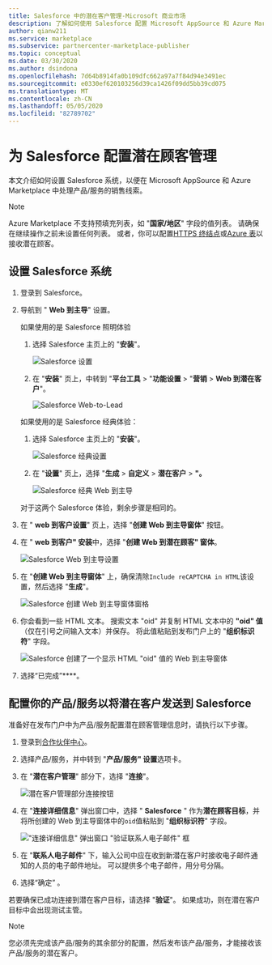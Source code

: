 ```yaml
---
title: Salesforce 中的潜在客户管理-Microsoft 商业市场
description: 了解如何使用 Salesforce 配置 Microsoft AppSource 和 Azure Marketplace 的潜在客户
author: qianw211
ms.service: marketplace
ms.subservice: partnercenter-marketplace-publisher
ms.topic: conceptual
ms.date: 03/30/2020
ms.author: dsindona
ms.openlocfilehash: 7d64b8914fa0b109dfc662a97a7f84d94e3491ec
ms.sourcegitcommit: e0330ef620103256d39ca1426f09dd5bb39cd075
ms.translationtype: MT
ms.contentlocale: zh-CN
ms.lasthandoff: 05/05/2020
ms.locfileid: "82789702"
---
```

# <a name="configure-lead-management-for-salesforce"></a>为 Salesforce 配置潜在顾客管理

本文介绍如何设置 Salesforce 系统，以便在 Microsoft AppSource 和 Azure Marketplace 中处理产品/服务的销售线索。

> [!NOTE]
> Azure Marketplace 不支持预填充列表，如 "**国家/地区**" 字段的值列表。 请确保在继续操作之前未设置任何列表。 或者，你可以配置[HTTPS 终结点](./commercial-marketplace-lead-management-instructions-https.md)或[Azure 表](./commercial-marketplace-lead-management-instructions-azure-table.md)以接收潜在顾客。

## <a name="set-up-your-salesforce-system"></a>设置 Salesforce 系统

1. 登录到 Salesforce。
1. 导航到 " **Web 到主导**" 设置。 
    
    如果使用的是 Salesforce 照明体验
    1. 选择 Salesforce 主页上的 "**安装**"。

       ![Salesforce 设置](./media/commercial-marketplace-lead-management-instructions-salesforce/salesforce-1.png)

    1. 在 "**安装**" 页上，中转到 "**平台工具** > "**功能设置** > "**营销** > **Web 到潜在客户**"。

        ![Salesforce Web-to-Lead](./media/commercial-marketplace-lead-management-instructions-salesforce/salesforce-2.png)

    如果使用的是 Salesforce 经典体验：

    1. 选择 Salesforce 主页上的 "**安装**"。

       ![Salesforce 经典设置](./media/commercial-marketplace-lead-management-instructions-salesforce/salesforce-classic-setup.png)

    1. 在 "**设置**" 页上，选择 "**生成** > **自定义** > **潜在客户** > **"。**

        ![Salesforce 经典 Web 到主导](./media/commercial-marketplace-lead-management-instructions-salesforce/salesforce-classic-web-to-lead.png)

   对于这两个 Salesforce 体验，剩余步骤是相同的。

1. 在 " **web 到客户设置**" 页上，选择 "**创建 Web 到主导窗体**" 按钮。
1. 在 " **web 到客户" 安装**中，选择 "**创建 Web 到潜在顾客" 窗体**。

    ![Salesforce Web 到主导设置](./media/commercial-marketplace-lead-management-instructions-salesforce/salesforce-3.png)

1. 在 "**创建 Web 到主导窗体**" 上，确保清除`Include reCAPTCHA in HTML`该设置，然后选择 "**生成**"。

    ![Salesforce 创建 Web 到主导窗体窗格](./media/commercial-marketplace-lead-management-instructions-salesforce/salesforce-4.png)

1. 你会看到一些 HTML 文本。 搜索文本 "oid" 并复制 HTML 文本中的 **"oid" 值**（仅在引号之间输入文本）并保存。 将此值粘贴到发布门户上的 "**组织标识符**" 字段。

    ![Salesforce 创建了一个显示 HTML "oid" 值的 Web 到主导窗体](./media/commercial-marketplace-lead-management-instructions-salesforce/salesforce-5.png)

1. 选择“已完成”****。

## <a name="configure-your-offer-to-send-leads-to-salesforce"></a>配置你的产品/服务以将潜在客户发送到 Salesforce

准备好在发布门户中为产品/服务配置潜在顾客管理信息时，请执行以下步骤。

1. 登录到[合作伙伴中心](https://partner.microsoft.com/dashboard/home)。

1. 选择产品/服务，并中转到 "**产品/服务" 设置**选项卡。

1. 在 "**潜在客户管理**" 部分下，选择 "**连接**"。 

    ![潜在客户管理部分连接按钮](./media/commercial-marketplace-lead-management-instructions-salesforce/lead-management-connect.png)

1. 在 "**连接详细信息**" 弹出窗口中，选择 " **Salesforce** " 作为**潜在顾客目标**，并将所创建的 Web 到主导窗体中的`oid`值粘贴到 "**组织标识符**" 字段。

    !["连接详细信息" 弹出窗口 "验证联系人电子邮件" 框](./media/commercial-marketplace-lead-management-instructions-salesforce/salesforce-connection-details.png)

1. 在 "**联系人电子邮件**" 下，输入公司中应在收到新潜在客户时接收电子邮件通知的人员的电子邮件地址。 可以提供多个电子邮件，用分号分隔。

1. 选择“确定”  。

若要确保已成功连接到潜在客户目标，请选择 "**验证**"。 如果成功，则在潜在客户目标中会出现测试主管。

>[!NOTE]
>您必须先完成该产品/服务的其余部分的配置，然后发布该产品/服务，才能接收该产品/服务的潜在客户。
